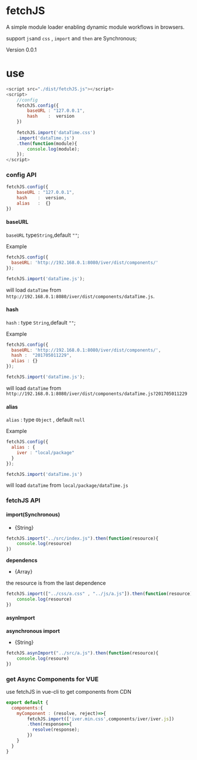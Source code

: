 fetchJS
========

A simple module loader enabling dynamic module workflows in browsers.

support `js`and `css` , `import` and `then` are Synchronous;

Version 0.0.1

# use
```js
<script src="./dist/fetchJS.js"></script>
<script>
	//config
	fetchJS.config({
		baseURL : "127.0.0.1",
		hash    :  version
	})
	
	fetchJS.import('dataTime.css')
	.import('dataTime.js')
	.then(function(module){
		console.log(module);
	});
</script>
```

### config API
```js
fetchJS.config({
	baseURL : "127.0.0.1",
	hash    :  version,
	alias   :  {}
})
```

#### baseURL
`baseURL` type`String`,default `""`;

Example

```js
fetchJS.config({
  baseURL: 'http://192.168.0.1:8080/iver/dist/components/'
});

fetchJS.import('dataTime.js');
```

will load `dataTime` from `http://192.168.0.1:8080/iver/dist/components/dataTime.js`.

#### hash

`hash` : type `String`,default `""`;

Example

```js
fetchJS.config({
  baseURL: 'http://192.168.0.1:8080/iver/dist/components/',
  hash :  "201705011229",
  alias : {}
});

fetchJS.import('dataTime.js');
```
will load `dataTime` from `http://192.168.0.1:8080/iver/dist/components/dataTime.js?201705011229 `

#### alias

`alias` : type `Object` , default `null`

Example

```js
fetchJS.config({
  alias : {
	iver : "local/package"	
  }
});

fetchJS.import('dataTime.js')
```
will load `dataTime` from `local/package/dataTime.js`


### fetchJS API

#### import(Synchronous)

- {String}

```js
fetchJS.import("../src/index.js").then(function(resource){
	console.log(resource)
})
```



**dependencs**
- {Array}

the resource is from the last dependence
```js
fetchJS.import(["../css/a.css" , "../js/a.js"]).then(function(resource){
	console.log(resource)
})
```


#### asynImport
**asynchronous import**
- {String}

```js
fetchJS.asynImport("../src/a.js").then(function(resource){
	console.log(resoure)
})
```



### get Async Components for VUE

use fetchJS in vue-cli to get components from CDN

```js
export default {
  components:{
    myComponent : (resolve, reject)=>{
        fetchJS.import(['iver.min.css',components/iver/iver.js])
        .then(response=>{
          resolve(response);
        })
    }
  }
}
```


